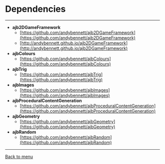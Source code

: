 # Dependencies
* * *

* **ajb2DGameFramework**
    * [https://github.com/andybennett/ajb2DGameFramework](https://github.com/andybennett/ajb2DGameFramework)
    * [http://andybennett.github.io/ajb2DGameFramework](http://andybennett.github.io/ajb2DGameFramework)
* **ajbColours**
    * [https://github.com/andybennett/ajbColours](https://github.com/andybennett/ajbColours)
* **ajbTrig**
    * [https://github.com/andybennett/ajbTrig](https://github.com/andybennett/ajbTrig)
* **ajbImages**
    * [https://github.com/andybennett/ajbImages](https://github.com/andybennett/ajbImages)
* **ajbProceduralContentGeneration**
    * [https://github.com/andybennett/ajbProceduralContentGeneration](https://github.com/andybennett/ajbProceduralContentGeneration)
* **ajbGeometry**
    * [https://github.com/andybennett/ajbGeometry](https://github.com/andybennett/ajbGeometry)
* **ajbRandom**
    * [https://github.com/andybennett/ajbRandom](https://github.com/andybennett/ajbRandom)

* * *
[Back to menu](README.md)
